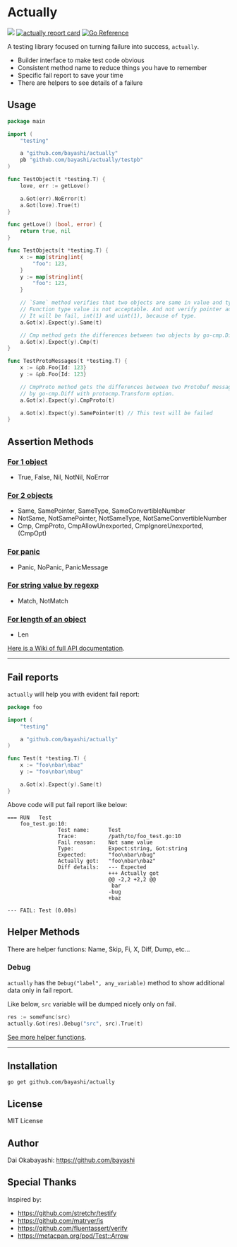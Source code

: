 # Actually

<a href="https://github.com/bayashi/actually/actions"><img src="https://github.com/bayashi/actually/workflows/main/badge.svg?_t=1681289447"/></a>
<a href="https://goreportcard.com/report/github.com/bayashi/actually" title="actually report card" target="_blank"><img src="https://goreportcard.com/badge/github.com/bayashi/actually" alt="actually report card"></a>
<a href="https://pkg.go.dev/github.com/bayashi/actually" target="_blank"><img src="https://pkg.go.dev/badge/github.com/bayashi/actually.svg" alt="Go Reference"></a>

A testing library focused on turning failure into success, `actually`.

* Builder interface to make test code obvious
* Consistent method name to reduce things you have to remember
* Specific fail report to save your time
* There are helpers to see details of a failure

## Usage

```go
package main

import (
	"testing"

	a "github.com/bayashi/actually"
	pb "github.com/bayashi/actually/testpb"
)

func TestObject(t *testing.T) {
	love, err := getLove()

	a.Got(err).NoError(t)
	a.Got(love).True(t)
}

func getLove() (bool, error) {
	return true, nil
}

func TestObjects(t *testing.T) {
	x := map[string]int{
		"foo": 123,
	}
	y := map[string]int{
		"foo": 123,
	}

	// `Same` method verifies that two objects are same in value and type.
	// Function type value is not acceptable. And not verify pointer address.
	// It will be fail, int(1) and uint(1), because of type.
	a.Got(x).Expect(y).Same(t)

	// Cmp method gets the differences between two objects by go-cmp.Diff.
	a.Got(x).Expect(y).Cmp(t)
}

func TestProtoMessages(t *testing.T) {
	x := &pb.Foo{Id: 123}
	y := &pb.Foo{Id: 123}

	// CmpProto method gets the differences between two Protobuf messages
	// by go-cmp.Diff with protocmp.Transform option.
	a.Got(x).Expect(y).CmpProto(t)

	a.Got(x).Expect(y).SamePointer(t) // This test will be failed
}
```

## Assertion Methods

### [For 1 object](https://github.com/bayashi/actually/wiki/All-assertion-methods#assertion-for-1-object)

* True, False, Nil, NotNil, NoError

### [For 2 objects](https://github.com/bayashi/actually/wiki/All-assertion-methods#assertion-for-2-objects)

* Same, SamePointer, SameType, SameConvertibleNumber
* NotSame, NotSamePointer, NotSameType, NotSameConvertibleNumber
* Cmp, CmpProto, CmpAllowUnexported, CmpIgnoreUnexported, (CmpOpt)

### [For panic](https://github.com/bayashi/actually/wiki/All-assertion-methods#assertion-for-panic)

* Panic, NoPanic, PanicMessage

### [For string value by regexp](https://github.com/bayashi/actually/wiki/All-assertion-methods#assertion-for-string-value-by-regexp)

* Match, NotMatch

### [For length of an object](https://github.com/bayashi/actually/wiki/All-assertion-methods#assertion-for-length-of-an-object)

* Len

[Here is a Wiki of full API documentation](https://github.com/bayashi/actually/wiki).

-----

## Fail reports

`actually` will help you with evident fail report:

```go
package foo

import (
	"testing"

	a "github.com/bayashi/actually"
)

func Test(t *testing.T) {
	x := "foo\nbar\nbaz"
	y := "foo\nbar\nbug"

	a.Got(x).Expect(y).Same(t)
}
```

Above code will put fail report like below:

```
=== RUN   Test
    foo_test.go:10:
                Test name:      Test
                Trace:          /path/to/foo_test.go:10
                Fail reason:    Not same value
                Type:           Expect:string, Got:string
                Expected:       "foo\nbar\nbug"
                Actually got:   "foo\nbar\nbaz"
                Diff details:   --- Expected
                                +++ Actually got
                                @@ -2,2 +2,2 @@
                                 bar
                                -bug
                                +baz

--- FAIL: Test (0.00s)
```

## Helper Methods

There are helper functions: Name, Skip, Fi, X, Diff, Dump, etc...

### Debug

`actually` has the `Debug("label", any_variable)` method to show additional data only in fail report.

Like below, `src` variable will be dumped nicely only on fail.

```go
res := someFunc(src)
actually.Got(res).Debug("src", src).True(t)
```

[See more helper functions](https://github.com/bayashi/actually/wiki/Helper-functions).

-----

## Installation

    go get github.com/bayashi/actually

## License

MIT License

## Author

Dai Okabayashi: https://github.com/bayashi

## Special Thanks

Inspired by:

* https://github.com/stretchr/testify
* https://github.com/matryer/is
* https://github.com/fluentassert/verify
* https://metacpan.org/pod/Test::Arrow
